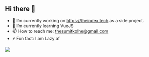 ## Hi there 👋

- 🔭 I’m currently working on https://theindex.tech as a side project.
- 🌱 I’m currently learning VueJS
- 📫 How to reach me: thesumitkolhe@gmail.com
- ⚡ Fun fact: I am Lazy af


<img src="https://github-readme-stats.vercel.app/api?username=sumitkolhe&&show_icons=true&title_color=ffffff&icon_color=f55555&text_color=ffffff">
